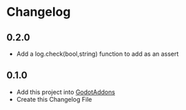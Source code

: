 # Changelog

## 0.2.0
- Add a log.check(bool,string) function to add as an assert

## 0.1.0
- Add this project into [GodotAddons](https://codeberg.org/Bigaston/GodotAddons)
- Create this Changelog File

